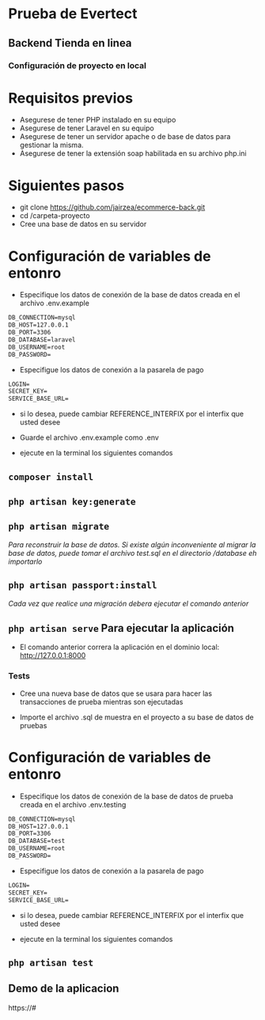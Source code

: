 # Prueba de Evertect

## Backend Tienda en linea

### Configuración de proyecto en local

# Requisitos previos

-   Asegurese de tener PHP instalado en su equipo
-   Asegurese de tener Laravel en su equipo
-   Asegurese de tener un servidor apache o de base de datos para gestionar la misma.
-   Asegurese de tener la extensión soap habilitada en su archivo php.ini

# Siguientes pasos

-   git clone https://github.com/jairzea/ecommerce-back.git
-   cd /carpeta-proyecto
-   Cree una base de datos en su servidor

# Configuración de variables de entonro

-   Especifique los datos de conexión de la base de datos creada en el archivo .env.example

```HTML
DB_CONNECTION=mysql
DB_HOST=127.0.0.1
DB_PORT=3306
DB_DATABASE=laravel
DB_USERNAME=root
DB_PASSWORD=
```

-   Especifigue los datos de conexión a la pasarela de pago

```HTML
LOGIN=
SECRET_KEY=
SERVICE_BASE_URL=
```

-   si lo desea, puede cambiar REFERENCE_INTERFIX por el interfix que usted desee

-   Guarde el archivo .env.example como .env

-   ejecute en la terminal los siguientes comandos

## `composer install`

## `php artisan key:generate`

## `php artisan migrate`

_Para reconstruir la base de datos. Si existe algún inconveniente al migrar la base de datos, puede tomar el archivo test.sql en el directorio /database eh importarlo_

## `php artisan passport:install`

_Cada vez que realice una migración debera ejecutar el comando anterior_

## `php artisan serve` Para ejecutar la aplicación

-   El comando anterior correra la aplicación en el dominio local: http://127.0.0.1:8000

### Tests

-   Cree una nueva base de datos que se usara para hacer las transacciones de prueba mientras son ejecutadas

-   Importe el archivo .sql de muestra en el proyecto a su base de datos de pruebas

# Configuración de variables de entonro

-   Especifique los datos de conexión de la base de datos de prueba creada en el archivo .env.testing

```HTML
DB_CONNECTION=mysql
DB_HOST=127.0.0.1
DB_PORT=3306
DB_DATABASE=test
DB_USERNAME=root
DB_PASSWORD=
```

-   Especifigue los datos de conexión a la pasarela de pago

```HTML
LOGIN=
SECRET_KEY=
SERVICE_BASE_URL=
```

-   si lo desea, puede cambiar REFERENCE_INTERFIX por el interfix que usted desee

-   ejecute en la terminal los siguientes comandos

## `php artisan test`

## Demo de la aplicacion

https://#
